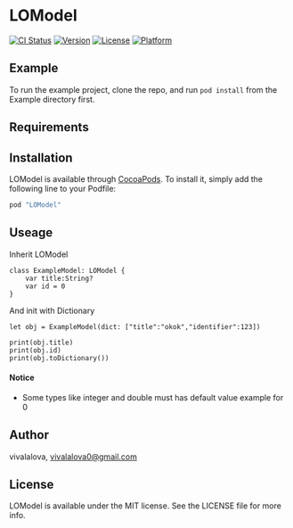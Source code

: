 # LOModel

[![CI Status](http://img.shields.io/travis/vivalalova/LOModel.svg?style=flat)](https://travis-ci.org/vivalalova/LOModel)
[![Version](https://img.shields.io/cocoapods/v/LOModel.svg?style=flat)](http://cocoapods.org/pods/LOModel)
[![License](https://img.shields.io/cocoapods/l/LOModel.svg?style=flat)](http://cocoapods.org/pods/LOModel)
[![Platform](https://img.shields.io/cocoapods/p/LOModel.svg?style=flat)](http://cocoapods.org/pods/LOModel)

## Example

To run the example project, clone the repo, and run `pod install` from the Example directory first.

## Requirements

## Installation

LOModel is available through [CocoaPods](http://cocoapods.org). To install
it, simply add the following line to your Podfile:

```ruby
pod "LOModel"
```

## Useage

Inherit LOModel

```
class ExampleModel: LOModel {
    var title:String?
    var id = 0
}
```

And init with Dictionary

```
let obj = ExampleModel(dict: ["title":"okok","identifier":123])

print(obj.title)
print(obj.id)
print(obj.toDictionary())
```

#### Notice

* Some types like integer and double must has default value example for 0

## Author

vivalalova, vivalalova0@gmail.com

## License

LOModel is available under the MIT license. See the LICENSE file for more info.
